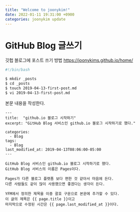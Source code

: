 ```yaml
---
title: "Welcome to joonykim!"
date: 2022-01-11 19:31:00 +0900
categories: joonykim update
---
```


# GitHub Blog 글쓰기

깃헙 블로그에 포스트 쓰기 방법
https://joonykims.github.io/home/

```bash
#!/bin/bash

$ mkdir _posts
$ cd _posts
$ touch 2019-04-13-first-post.md
$ vi 2019-04-13-first-post.md
```

본문 내용을 작성한다.

```
---
title:  "github.io 블로그 시작하기"
excerpt: "GitHub Blog 서비스인 github.io 블로그 시작하기로 했다."

categories:
  - Blog
tags:
  - Blog
last_modified_at: 2019-04-13T08:06:00-05:00
---

GitHub Blog 서비스인 github.io 블로그 시작하기로 했다.
GitHub Blog 서비스의 이름은 Pages이다.

Pages가 다른 블로그 플랫폼 보다 편한 것 같아서 마음에 든다.
다른 사람들도 같이 많이 사용했으면 좋겠다는 생각이 든다.

YFM에서 정의한 제목을 이중 괄호 구문으로 본문에 추가할 수 있다.
이 글의 제목은 {{ page.title }}이고
마지막으로 수정된 시간은 {{ page.last_modified_at }}이다.
```